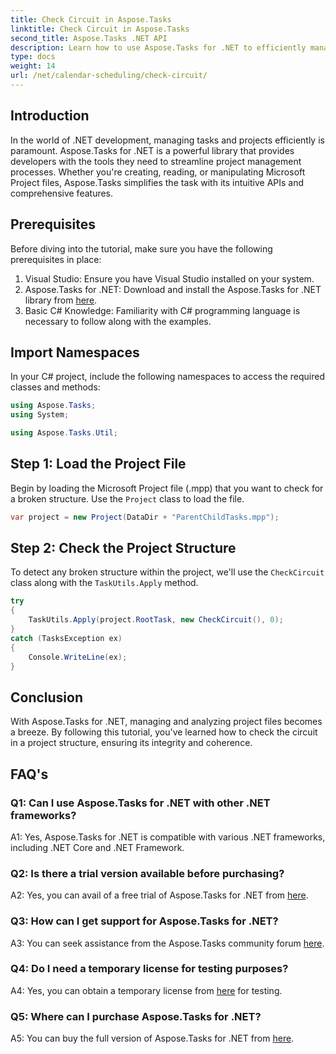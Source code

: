 ```yaml
---
title: Check Circuit in Aspose.Tasks
linktitle: Check Circuit in Aspose.Tasks
second_title: Aspose.Tasks .NET API
description: Learn how to use Aspose.Tasks for .NET to efficiently manage and analyze project files in C#.
type: docs
weight: 14
url: /net/calendar-scheduling/check-circuit/
---
```

## Introduction

In the world of .NET development, managing tasks and projects efficiently is paramount. Aspose.Tasks for .NET is a powerful library that provides developers with the tools they need to streamline project management processes. Whether you're creating, reading, or manipulating Microsoft Project files, Aspose.Tasks simplifies the task with its intuitive APIs and comprehensive features.

## Prerequisites

Before diving into the tutorial, make sure you have the following prerequisites in place:

1. Visual Studio: Ensure you have Visual Studio installed on your system.
2. Aspose.Tasks for .NET: Download and install the Aspose.Tasks for .NET library from [here](https://releases.aspose.com/tasks/net/).
3. Basic C# Knowledge: Familiarity with C# programming language is necessary to follow along with the examples.

## Import Namespaces

In your C# project, include the following namespaces to access the required classes and methods:

```csharp
using Aspose.Tasks;
using System;

using Aspose.Tasks.Util;

```

## Step 1: Load the Project File

Begin by loading the Microsoft Project file (.mpp) that you want to check for a broken structure. Use the `Project` class to load the file.

```csharp
var project = new Project(DataDir + "ParentChildTasks.mpp");
```

## Step 2: Check the Project Structure

To detect any broken structure within the project, we'll use the `CheckCircuit` class along with the `TaskUtils.Apply` method.

```csharp
try
{
    TaskUtils.Apply(project.RootTask, new CheckCircuit(), 0);
}
catch (TasksException ex)
{
    Console.WriteLine(ex);
}
```

## Conclusion

With Aspose.Tasks for .NET, managing and analyzing project files becomes a breeze. By following this tutorial, you've learned how to check the circuit in a project structure, ensuring its integrity and coherence.

## FAQ's

### Q1: Can I use Aspose.Tasks for .NET with other .NET frameworks?

A1: Yes, Aspose.Tasks for .NET is compatible with various .NET frameworks, including .NET Core and .NET Framework.

### Q2: Is there a trial version available before purchasing?

A2: Yes, you can avail of a free trial of Aspose.Tasks for .NET from [here](https://releases.aspose.com/).

### Q3: How can I get support for Aspose.Tasks for .NET?

A3: You can seek assistance from the Aspose.Tasks community forum [here](https://forum.aspose.com/c/tasks/15).

### Q4: Do I need a temporary license for testing purposes?

A4: Yes, you can obtain a temporary license from [here](https://purchase.aspose.com/temporary-license/) for testing.

### Q5: Where can I purchase Aspose.Tasks for .NET?

A5: You can buy the full version of Aspose.Tasks for .NET from [here](https://purchase.aspose.com/buy).
